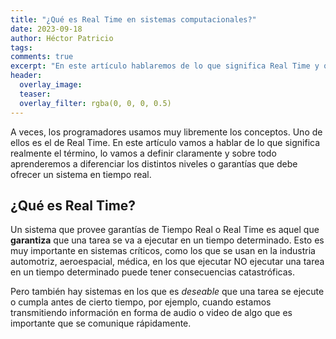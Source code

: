 ```yaml
---
title: "¿Qué es Real Time en sistemas computacionales?"
date: 2023-09-18
author: Héctor Patricio
tags:
comments: true
excerpt: "En este artículo hablaremos de lo que significa Real Time y qué niveles hay, sobre todo en sistemas críticos."
header:
  overlay_image: 
  teaser: 
  overlay_filter: rgba(0, 0, 0, 0.5)
---
```


A veces, los programadores usamos muy libremente los conceptos. Uno de ellos es el de Real Time. En este artículo vamos a hablar de lo que significa realmente el término, lo vamos a definir claramente y sobre todo aprenderemos a diferenciar los distintos niveles o garantías que debe ofrecer un sistema en tiempo real.

## ¿Qué es Real Time?

Un sistema que provee garantías de Tiempo Real o Real Time es aquel que **garantiza** que una tarea se va a ejecutar en un tiempo determinado. Esto es muy importante en sistemas críticos, como los que se usan en la industria automotriz, aeroespacial, médica, en los que ejecutar NO ejecutar una tarea en un tiempo determinado puede tener consecuencias catastróficas.

Pero también hay sistemas en los que es _deseable_ que una tarea se ejecute o cumpla antes de cierto tiempo, por ejemplo, cuando estamos transmitiendo información en forma de audio o video de algo que es importante que se comunique rápidamente.